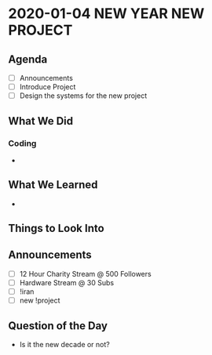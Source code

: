 # 2020-01-04 NEW YEAR NEW PROJECT

## Agenda

- [ ] Announcements
- [ ] Introduce Project
- [ ] Design the systems for the new project

## What We Did

### Coding

-

## What We Learned

-

## Things to Look Into

## Announcements

- [ ] 12 Hour Charity Stream @ 500 Followers
- [ ] Hardware Stream @ 30 Subs
- [ ] !iran
- [ ] new !project

## Question of the Day

- Is it the new decade or not?
